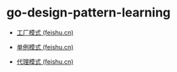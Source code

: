 # go-design-pattern-learning

- [工厂模式 (feishu.cn)](https://cnl25x1hkc.feishu.cn/wiki/wikcnwYDIqGSEMackVq17WlPVGZ#SsIedIHrWo0VYlxzcbacuDZnnVe)

- [单例模式 (feishu.cn)](https://cnl25x1hkc.feishu.cn/wiki/wikcnvG0hgaZgisgms40TQ6Fw0g#QXWAdWbnJofe3AxQ9KTcq8nNnhb)

- [代理模式 (feishu.cn)](https://cnl25x1hkc.feishu.cn/wiki/wikcnl0kfUkQpP4z13azTdaaYUc#UlP3ddBfdo3OIzxOWt7cPvkunbg)
